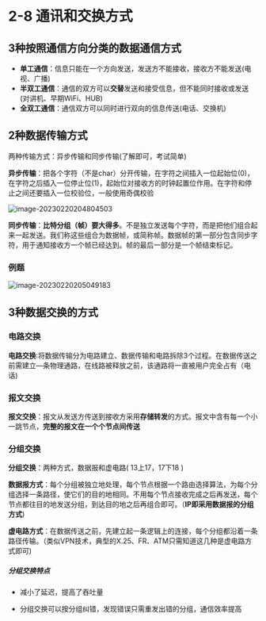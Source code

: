 # 2-8 通讯和交换方式

## 3种按照通信方向分类的数据通信方式

- **单工通信**：信息只能在一个方向发送，发送方不能接收，接收方不能发送(电视、广播)
- **半双工通信**：通信的双方可以**交替**发送和接受信息，但不能同时接收或发送(对讲机、早期WiFi、HUB)
- **全双工通信**：通信双方可以同时进行双向的信息传送(电话、交换机)

## 2种数据传输方式

两种传输方式：异步传输和同步传输(了解即可，考试简单)

**异步传输**：把各个字符（不是char）分开传输，在字符之间插入一位起始位(0)，在字符之后插入一位停止位(1)，起始位对接收方的时钟起置位作用。在字符和停止之间还要插入一位校验位，一般使用奇偶校验

![image-20230220204804503](https://img.yatjay.top/md/image-20230220204804503.png)

**同步传输**：**比特分组（帧）要大得多**。不是独立发送每个字符，而是把他们组合起来一起发送。我们称这些组合为数据帧，或简称帧。数据帧的第一部分包含同步字符，用于通知接收方一个帧已经达到。帧的最后一部分是一个帧结束标记。

### 例题

![image-20230220205049183](https://img.yatjay.top/md/image-20230220205049183.png)

## 3种数据交换的方式

### 电路交换

**电路交换**∶将数据传输分为电路建立、数据传输和电路拆除3个过程。在数据传送之前需建立—条物理通路，在线路被释放之前，该通路将一直被用户完全占有（电话)

### 报文交换

**报文交换**：报文从发送方传送到接收方采用**存储转发**的方式。报文中含有每一个小一跳节点，**完整的报文在一个个节点间传送**

### 分组交换

**分组交换**：两种方式，数据报和虚电路( 13上17，17下18 )

**数据报方式**：每个分组被独立地处理，每个节点根据一个路由选择算法，为每个分组选择一条路径，使它们的目的地相同。不用每个节点接收完成之后再发送，每个节点都往目的地发送分组，到达目的地之后再组合即可。（**IP即采用数据报的分组方式**)

**虚电路方式**：在数据传送之前，先建立起一条逻辑上的连接，每个分组都沿着一条路径传输。（类似VPN技术，典型的X.25、FR、ATM只需知道这几种是虚电路方式即可)

##### 分组交换特点

- 减小了延迟，提高了吞吐量

- 分组交换可以按分组纠错，发现错误只需重发出错的分组，通信效率提高